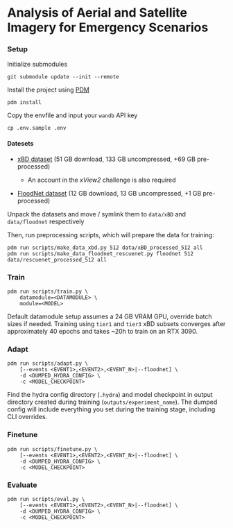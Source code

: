 # Analysis of Aerial and Satellite Imagery for Emergency Scenarios

### Setup

Initialize submodules

```shell
git submodule update --init --remote
```

Install the project using [PDM](https://pdm-project.org/en/latest/)

```shell
pdm install
```

Copy the envfile and input your `wandb` API key

```shell
cp .env.sample .env
```

#### Datesets

- [xBD dataset](https://xview2.org/dataset) (51 GB download, 133 GB uncompressed, +69 GB pre-processed)

    - An account in the *xView2* challenge is also required

- [FloodNet dataset](https://www.dropbox.com/scl/fo/k33qdif15ns2qv2jdxvhx/ANGaa8iPRhvlrvcKXjnmNRc?rlkey=ao2493wzl1cltonowjdbrnp7f&e=4&dl=0) (12 GB download, 13 GB uncompressed, +1 GB pre-processed)

Unpack the datasets and move / symlink them to `data/xBD` and `data/floodnet` respectively

Then, run preprocessing scripts, which will prepare the data for training:

```shell
pdm run scripts/make_data_xbd.py 512 data/xBD_processed_512 all
pdm run scripts/make_data_floodnet_rescuenet.py floodnet 512 data/rescuenet_processed_512 all
```

### Train

```shell
pdm run scripts/train.py \
    datamodule=<DATAMODULE> \
    module=<MODEL>
```

Default datamodule setup assumes a 24 GB VRAM GPU, override batch sizes if needed. Training using `tier1` and `tier3` xBD subsets converges after approximately 40 epochs and takes ~20h to train on an RTX 3090.

### Adapt

```shell
pdm run scripts/adapt.py \
    [--events <EVENT1>,<EVENT2>,<EVENT_N>|--floodnet] \
    -d <DUMPED_HYDRA_CONFIG> \
    -c <MODEL_CHECKPOINT>
```

Find the hydra config directory (`.hydra`) and model checkpoint in output directory created during training (`outputs/experiment_name`). The dumped config will include everything you set during the training stage, including CLI overrides.

### Finetune

```shell
pdm run scripts/finetune.py \
    [--events <EVENT1>,<EVENT2>,<EVENT_N>|--floodnet] \
    -d <DUMPED_HYDRA_CONFIG> \
    -c <MODEL_CHECKPOINT>
```

### Evaluate

```shell
pdm run scripts/eval.py \
    [--events <EVENT1>,<EVENT2>,<EVENT_N>|--floodnet] \
    -d <DUMPED_HYDRA_CONFIG> \
    -c <MODEL_CHECKPOINT>
```

